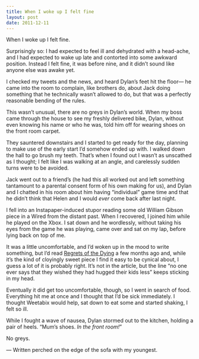 ```yaml
---
title: When I woke up I felt fine
layout: post
date: 2011-12-11
---
```

When I woke up I felt fine.

Surprisingly so: I had expected to feel ill and dehydrated with a head-ache, and I had expected to wake up late and contorted into some awkward position. Instead I felt fine, it was before nine, and it didn&rsquo;t sound like anyone else was awake yet.

I checked my tweets and the news, and heard Dylan&rsquo;s feet hit the floor&mdash; he came into the room to complain, like brothers do, about Jack doing something that he technically wasn&rsquo;t allowed to do, but that was a perfectly reasonable bending of the rules.

This wasn&rsquo;t unusual, there are no greys in Dylan&rsquo;s world. When my boss came through the house to see my freshly delivered bike, Dylan, without even knowing his name or who he was, told him off for wearing shoes on the front room carpet.

They sauntered downstairs and I started to get ready for the day, planning to make use of the early start I&rsquo;d somehow ended up with. I walked down the hall to go brush my teeth. That&rsquo;s when I found out I wasn&rsquo;t as unscathed as I thought; I felt like I was walking at an angle, and carelessly sudden turns were to be avoided.

Jack went out to a friend&rsquo;s (he had this all worked out and left something tantamount to a parental consent form of his own making for us), and Dylan and I chatted in his room about him having &ldquo;individual&rdquo; game time and that he didn&rsquo;t think that Helen and I would _ever_ come back after last night.

I fell into an Instapaper-induced stupor reading some old William Gibson piece in a Wired from the distant past. When I recovered, I joined him while he played on the Xbox. I sat down and he wordlessly, without taking his eyes from the game he was playing, came over and sat on my lap, before lying back on top of me.

It was a little uncomfortable, and I&rsquo;d woken up in the mood to write something, but I&rsquo;d read [Regrets of the Dying][1] a few months ago and, while it&rsquo;s the kind of cloyingly sweet piece I find it easy to be cynical about, I guess a lot of it is probably right. It&rsquo;s not in the article, but the line &ldquo;no one ever says that they wished they had hugged their kids less&rdquo; keeps sticking in my head.

Eventually it did get too uncomfortable, though, so I went in search of food. Everything hit me at once and I thought that I&rsquo;d be sick immediately. I thought Weetabix would help, sat down to eat some and started shaking, I felt so ill.

While I fought a wave of nausea, Dylan stormed out to the kitchen, holding a pair of heels. &ldquo;Mum&rsquo;s shoes. _In the front room!_&rdquo;

No greys.

&mdash; Written perched on the edge of the sofa with my youngest.

 [1]: http://www.inspirationandchai.com/Regrets-of-the-Dying.html


